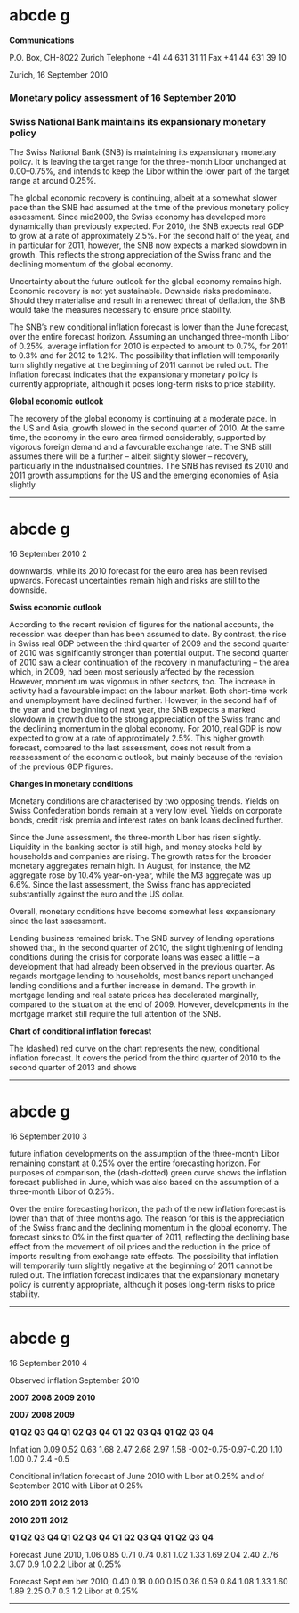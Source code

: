 # abcde g

**Communications**


P.O. Box, CH-8022 Zurich
Telephone +41 44 631 31 11
Fax +41 44 631 39 10

Zurich, 16 September 2010

### Monetary policy assessment of 16 September 2010


### Swiss National Bank maintains its expansionary monetary policy

The Swiss National Bank (SNB) is maintaining its expansionary monetary policy. It is
leaving the target range for the three-month Libor unchanged at 0.00–0.75%, and intends
to keep the Libor within the lower part of the target range at around 0.25%.

The global economic recovery is continuing, albeit at a somewhat slower pace than the
SNB had assumed at the time of the previous monetary policy assessment. Since mid2009, the Swiss economy has developed more dynamically than previously expected. For
2010, the SNB expects real GDP to grow at a rate of approximately 2.5%. For the second
half of the year, and in particular for 2011, however, the SNB now expects a marked
slowdown in growth. This reflects the strong appreciation of the Swiss franc and the
declining momentum of the global economy.

Uncertainty about the future outlook for the global economy remains high. Economic
recovery is not yet sustainable. Downside risks predominate. Should they materialise and
result in a renewed threat of deflation, the SNB would take the measures necessary to
ensure price stability.

The SNB’s new conditional inflation forecast is lower than the June forecast, over the
entire forecast horizon. Assuming an unchanged three-month Libor of 0.25%, average
inflation for 2010 is expected to amount to 0.7%, for 2011 to 0.3% and for 2012 to 1.2%.
The possibility that inflation will temporarily turn slightly negative at the beginning of
2011 cannot be ruled out. The inflation forecast indicates that the expansionary monetary
policy is currently appropriate, although it poses long-term risks to price stability.


**Global economic outlook**

The recovery of the global economy is continuing at a moderate pace. In the US and Asia,
growth slowed in the second quarter of 2010. At the same time, the economy in the euro
area firmed considerably, supported by vigorous foreign demand and a favourable
exchange rate. The SNB still assumes there will be a further – albeit slightly slower –
recovery, particularly in the industrialised countries. The SNB has revised its 2010 and
2011 growth assumptions for the US and the emerging economies of Asia slightly


-----

# abcde g

16 September 2010 2


downwards, while its 2010 forecast for the euro area has been revised upwards. Forecast
uncertainties remain high and risks are still to the downside.

**Swiss economic outlook**


According to the recent revision of figures for the national accounts, the recession was
deeper than has been assumed to date. By contrast, the rise in Swiss real GDP between
the third quarter of 2009 and the second quarter of 2010 was significantly stronger than
potential output. The second quarter of 2010 saw a clear continuation of the recovery in
manufacturing – the area which, in 2009, had been most seriously affected by the
recession. However, momentum was vigorous in other sectors, too. The increase in activity
had a favourable impact on the labour market. Both short-time work and unemployment
have declined further. However, in the second half of the year and the beginning of next
year, the SNB expects a marked slowdown in growth due to the strong appreciation of the
Swiss franc and the declining momentum in the global economy. For 2010, real GDP is
now expected to grow at a rate of approximately 2.5%. This higher growth forecast,
compared to the last assessment, does not result from a reassessment of the economic
outlook, but mainly because of the revision of the previous GDP figures.

**Changes in monetary conditions**


Monetary conditions are characterised by two opposing trends. Yields on Swiss
Confederation bonds remain at a very low level. Yields on corporate bonds, credit risk
premia and interest rates on bank loans declined further.

Since the June assessment, the three-month Libor has risen slightly. Liquidity in the
banking sector is still high, and money stocks held by households and companies are
rising. The growth rates for the broader monetary aggregates remain high. In August, for
instance, the M2 aggregate rose by 10.4% year-on-year, while the M3 aggregate was up
6.6%. Since the last assessment, the Swiss franc has appreciated substantially against the
euro and the US dollar.

Overall, monetary conditions have become somewhat less expansionary since the last
assessment.

Lending business remained brisk. The SNB survey of lending operations showed that, in
the second quarter of 2010, the slight tightening of lending conditions during the crisis
for corporate loans was eased a little – a development that had already been observed in
the previous quarter. As regards mortgage lending to households, most banks report
unchanged lending conditions and a further increase in demand. The growth in mortgage
lending and real estate prices has decelerated marginally, compared to the situation at
the end of 2009. However, developments in the mortgage market still require the full
attention of the SNB.

**Chart of conditional inflation forecast**


The (dashed) red curve on the chart represents the new, conditional inflation forecast. It
covers the period from the third quarter of 2010 to the second quarter of 2013 and shows


-----

# abcde g

16 September 2010 3


future inflation developments on the assumption of the three-month Libor remaining
constant at 0.25% over the entire forecasting horizon. For purposes of comparison, the
(dash-dotted) green curve shows the inflation forecast published in June, which was also
based on the assumption of a three-month Libor of 0.25%.

Over the entire forecasting horizon, the path of the new inflation forecast is lower than
that of three months ago. The reason for this is the appreciation of the Swiss franc and
the declining momentum in the global economy. The forecast sinks to 0% in the first
quarter of 2011, reflecting the declining base effect from the movement of oil prices and
the reduction in the price of imports resulting from exchange rate effects. The possibility
that inflation will temporarily turn slightly negative at the beginning of 2011 cannot be
ruled out. The inflation forecast indicates that the expansionary monetary policy is
currently appropriate, although it poses long-term risks to price stability.


-----

# abcde g

16 September 2010 4


Observed inflation September 2010

**2007** **2008** **2009** **2010**


**2007** **2008** **2009**


**Q1** **Q2** **Q3** **Q4** **Q1** **Q2** **Q3** **Q4** **Q1** **Q2** **Q3** **Q4** **Q1** **Q2** **Q3** **Q4**

Inflat ion 0.09 0.52 0.63 1.68 2.47 2.68 2.97 1.58 -0.02-0.75-0.97-0.20 1.10 1.00 0.7 2.4 -0.5


Conditional inflation forecast of June 2010 with Libor at 0.25% and of September 2010
with Libor at 0.25%


**2010** **2011** **2012** **2013**


**2010** **2011** **2012**


**Q1** **Q2** **Q3** **Q4** **Q1** **Q2** **Q3** **Q4** **Q1** **Q2** **Q3** **Q4** **Q1** **Q2** **Q3** **Q4**

Forecast June 2010,
1.06 0.85 0.71 0.74 0.81 1.02 1.33 1.69 2.04 2.40 2.76 3.07 0.9 1.0 2.2
Libor at 0.25%

Forecast Sept em ber 2010,
0.40 0.18 0.00 0.15 0.36 0.59 0.84 1.08 1.33 1.60 1.89 2.25 0.7 0.3 1.2
Libor at 0.25%


-----

